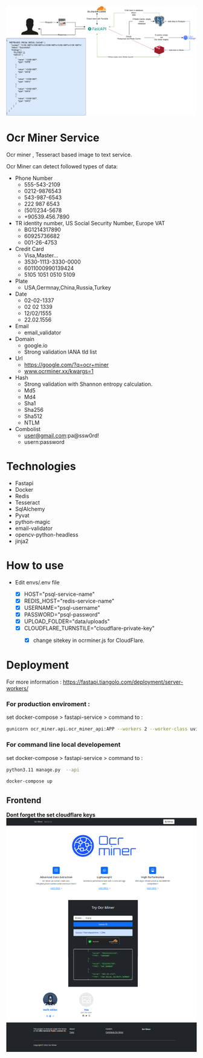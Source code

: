 ![](https://raw.githubusercontent.com/melihi/ocr_miner/main/ocrminer.png)

# Ocr Miner Service
Ocr miner , Tesseract based image to text service. 


Ocr Miner can detect followed types of data:
- Phone Number
  - 555-543-2109
  - 0212-9876543
  - 543-987-6543
  - 222 987 6543
  - (501)234-5678
  - +90539.456.7890
- TR identity number, US Social Security Number, Europe VAT
  - BG1214317890
  - 60925736682
  - 001-26-4753
- Credit Card
  - Visa,Master...
  - 3530-1113-3330-0000
  - 6011000990139424
  - 5105 1051 0510 5109
- Plate
  - USA,Germnay,China,Russia,Turkey
- Date
  - 02-02-1337
  - 02 02 1339
  - 12/02/1555
  - 22.02.1556
- Email
  - email_validator
- Domain
  - google.io
  - Strong validation IANA tld list 
- Url
  - https://google.com/?q=ocr+miner
  - www.ocrminer.xx/kwargs=1
- Hash
  - Strong validation with Shannon entropy calculation.
  - Md5
  - Md4
  - Sha1
  - Sha256
  - Sha512
  - NTLM
- Combolist
  - user@gmail.com:pa@ssw0rd!
  - usern:password

# Technologies
- Fastapi
- Docker
- Redis
- Tesseract
- SqlAlchemy
- Pyvat
- python-magic
- email-validator
- opencv-python-headless
- jinja2
# How to use


- Edit envs/.env file

  - [x] HOST="psql-service-name"
  - [x] REDIS_HOST="redis-service-name"
  - [x] USERNAME="psql-username"
  - [x] PASSWORD="psql-password"
  - [x] UPLOAD_FOLDER="data/uploads"
  - [x] CLOUDFLARE_TURNSTILE="cloudflare-private-key"
    - [x] change sitekey  in ocrminer.js for CloudFlare.


# Deployment
For more information : https://fastapi.tiangolo.com/deployment/server-workers/
### For production enviroment :

set docker-compose > fastapi-service > command to :
```bash
gunicorn ocr_miner.api.ocr_miner_api:APP --workers 2 --worker-class uvicorn.workers.UvicornWorker --bind 0.0.0.0:8000
```
### For command line local developement
 set docker-compose > fastapi-service > command to :
```bash
python3.11 manage.py  --api
```
```bash
docker-compose up
```



## Frontend

**Dont forget the set cloudflare keys**
![](https://raw.githubusercontent.com/melihi/ocr_miner/main/frontend.png)
